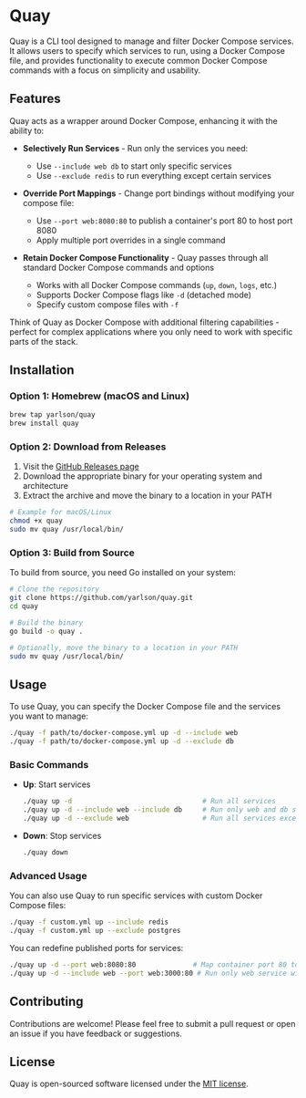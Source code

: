 # Quay

Quay is a CLI tool designed to manage and filter Docker Compose services. It allows users to specify which services to run, using a Docker Compose file, and provides functionality to execute common Docker Compose commands with a focus on simplicity and usability.

## Features

Quay acts as a wrapper around Docker Compose, enhancing it with the ability to:

- **Selectively Run Services** - Run only the services you need:
  - Use `--include web db` to start only specific services
  - Use `--exclude redis` to run everything except certain services
  
- **Override Port Mappings** - Change port bindings without modifying your compose file:
  - Use `--port web:8080:80` to publish a container's port 80 to host port 8080
  - Apply multiple port overrides in a single command
  
- **Retain Docker Compose Functionality** - Quay passes through all standard Docker Compose commands and options
  - Works with all Docker Compose commands (`up`, `down`, `logs`, etc.)
  - Supports Docker Compose flags like `-d` (detached mode)
  - Specify custom compose files with `-f`

Think of Quay as Docker Compose with additional filtering capabilities - perfect for complex applications where you only need to work with specific parts of the stack.

## Installation

### Option 1: Homebrew (macOS and Linux)

```bash
brew tap yarlson/quay
brew install quay
```

### Option 2: Download from Releases

1. Visit the [GitHub Releases page](https://github.com/yarlson/quay/releases)
2. Download the appropriate binary for your operating system and architecture
3. Extract the archive and move the binary to a location in your PATH

```bash
# Example for macOS/Linux
chmod +x quay
sudo mv quay /usr/local/bin/
```

### Option 3: Build from Source

To build from source, you need Go installed on your system:

```bash
# Clone the repository
git clone https://github.com/yarlson/quay.git
cd quay

# Build the binary
go build -o quay .

# Optionally, move the binary to a location in your PATH
sudo mv quay /usr/local/bin/
```

## Usage

To use Quay, you can specify the Docker Compose file and the services you want to manage:

```bash
./quay -f path/to/docker-compose.yml up -d --include web
./quay -f path/to/docker-compose.yml up -d --exclude db
```

### Basic Commands

- **Up**: Start services
  ```bash
  ./quay up -d                                # Run all services
  ./quay up -d --include web --include db     # Run only web and db services
  ./quay up -d --exclude web                  # Run all services except web
  ```
- **Down**: Stop services
  ```bash
  ./quay down
  ```

### Advanced Usage

You can also use Quay to run specific services with custom Docker Compose files:

```bash
./quay -f custom.yml up --include redis
./quay -f custom.yml up --exclude postgres
```

You can redefine published ports for services:

```bash
./quay up -d --port web:8080:80              # Map container port 80 to host port 8080 for web service
./quay up -d --include web --port web:3000:80 # Run only web service with custom port mapping
```

## Contributing

Contributions are welcome! Please feel free to submit a pull request or open an issue if you have feedback or suggestions.

## License

Quay is open-sourced software licensed under the [MIT license](LICENSE).

